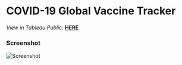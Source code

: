 # COVID-19 Global Vaccine Tracker

*View in Tableau Public:* **[HERE](https://public.tableau.com/app/profile/jamie.de.ocampo/viz/COVID-19GlobalVaccineTracker_16752431539760/COVID-19GlobalVaccineTracker)**<br />

### Screenshot
![Screenshot](files/COVID-19GlobalVaccineTracker.png)
